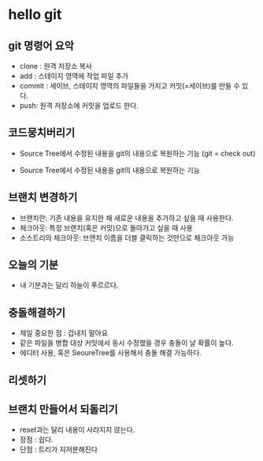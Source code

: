 # hello git

## git 명령어 요악

 - clone : 원격 저장소 복사
 - add : 스테이지 영역에 작업 파일 추가
 - commit : 세이브, 스테이지 영역의 파일들을 가지고 커밋(=세이브)를 만들 수 있다.
 - push: 원격 저장소에 커밋을 업로드 한다.

 ## 코드뭉치버리기
 - Source Tree에서 수정된 내용을 git의 내용으로 복원하는 기능 (git = check out)

 - Source Tree에서 수정된 내용을 git의 내용으로 복원하는 기능

 ## 브랜치 변경하기
 - 브랜치란: 기존 내용을 유지한 채 새로운 내용을 추가하고 싶을 때 사용한다.
 - 체크아웃: 특정 브랜치(혹은 커밋)으로 돌아가고 싶을 때 사용
 - 소스트리의 체크아웃: 브랜치 이름을 더블 클릭하는 것만으로 체크아웃 가능

 ## 오늘의 기분

 - 내 기분과는 달리 하늘이 푸르르다.

 ## 충돌해결하기
 - 제일 중요한 점 : 겁내지 말아요
 - 같은 파일을 병합 대상 커밋에서 동시 수정했을 경우 충돌이 날 확률이 높다.
 - 에디터 사용, 혹은 SeoureTree를 사용해서 충돌 해결 가능하다.

 ## 리셋하기

## 브랜치 만들어서 되돌리기

 - reset과는 달리 내용이 사라지지 않는다.
 - 장점 : 쉽다.
 - 단점 : 트리가 지저분해진다